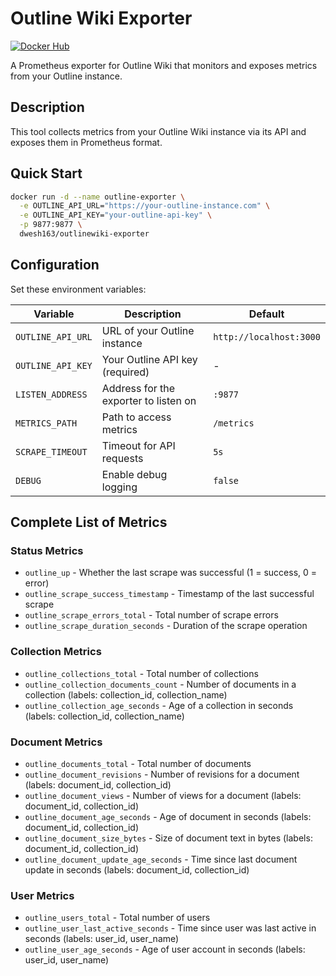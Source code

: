 # Outline Wiki Exporter

[![Docker Hub](https://img.shields.io/badge/Docker-dwesh163%2Foutlinewiki--exporter-blue)](https://hub.docker.com/r/dwesh163/outlinewiki-exporter)

A Prometheus exporter for Outline Wiki that monitors and exposes metrics from your Outline instance.

## Description

This tool collects metrics from your Outline Wiki instance via its API and exposes them in Prometheus format.

## Quick Start

```bash
docker run -d --name outline-exporter \
  -e OUTLINE_API_URL="https://your-outline-instance.com" \
  -e OUTLINE_API_KEY="your-outline-api-key" \
  -p 9877:9877 \
  dwesh163/outlinewiki-exporter
```

## Configuration

Set these environment variables:

| Variable          | Description                           | Default                 |
| ----------------- | ------------------------------------- | ----------------------- |
| `OUTLINE_API_URL` | URL of your Outline instance          | `http://localhost:3000` |
| `OUTLINE_API_KEY` | Your Outline API key (required)       | -                       |
| `LISTEN_ADDRESS`  | Address for the exporter to listen on | `:9877`                 |
| `METRICS_PATH`    | Path to access metrics                | `/metrics`              |
| `SCRAPE_TIMEOUT`  | Timeout for API requests              | `5s`                    |
| `DEBUG`           | Enable debug logging                  | `false`                 |

## Complete List of Metrics

### Status Metrics

-   `outline_up` - Whether the last scrape was successful (1 = success, 0 = error)
-   `outline_scrape_success_timestamp` - Timestamp of the last successful scrape
-   `outline_scrape_errors_total` - Total number of scrape errors
-   `outline_scrape_duration_seconds` - Duration of the scrape operation

### Collection Metrics

-   `outline_collections_total` - Total number of collections
-   `outline_collection_documents_count` - Number of documents in a collection (labels: collection_id, collection_name)
-   `outline_collection_age_seconds` - Age of a collection in seconds (labels: collection_id, collection_name)

### Document Metrics

-   `outline_documents_total` - Total number of documents
-   `outline_document_revisions` - Number of revisions for a document (labels: document_id, collection_id)
-   `outline_document_views` - Number of views for a document (labels: document_id, collection_id)
-   `outline_document_age_seconds` - Age of document in seconds (labels: document_id, collection_id)
-   `outline_document_size_bytes` - Size of document text in bytes (labels: document_id, collection_id)
-   `outline_document_update_age_seconds` - Time since last document update in seconds (labels: document_id, collection_id)

### User Metrics

-   `outline_users_total` - Total number of users
-   `outline_user_last_active_seconds` - Time since user was last active in seconds (labels: user_id, user_name)
-   `outline_user_age_seconds` - Age of user account in seconds (labels: user_id, user_name)
